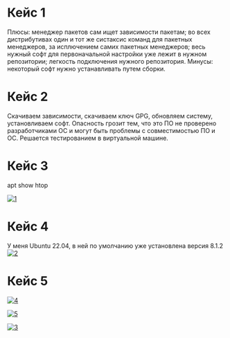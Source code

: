 # Кейс 1
Плюсы: 
  менеджер пакетов сам ищет зависимости пакетам;
  во всех дистрибутивах один и тот же систаксис команд для пакетных менеджеров, за исплючением самих пакетных менеджеров;
  весь нужный софт для первоначальной настройки уже лежит в нужном репозитории;
  легкость подключения нужного репозитория.
Минусы:
  некоторый софт нужно устанавливать путем сборки.
  
# Кейс 2
Скачиваем зависимости, скачиваем ключ GPG, обновляем систему, установливаем софт.
Опасность грозит тем, что это ПО не проверено разработчиками ОС и могут быть проблемы с совместимостью ПО и ОС.
Решается тестированием в виртуальной машине.

# Кейс 3
apt show htop

<a href="https://ibb.co/SvsJ4Wc"><img src="https://i.ibb.co/vzwD6gh/1.png" alt="1" border="0"></a>

# Кейс 4
У меня Ubuntu 22.04, в ней по умолчанию уже установлена версия 8.1.2
<a href="https://ibb.co/BNRcPQ5"><img src="https://i.ibb.co/fv7qSyz/2.png" alt="2" border="0"></a>

# Кейс 5
<a href="https://ibb.co/MPVbsP2"><img src="https://i.ibb.co/c2FP12g/4.png" alt="4" border="0"></a>

<a href="https://ibb.co/1v8hHXp"><img src="https://i.ibb.co/znGjK2L/5.png" alt="5" border="0"></a>

<a href="https://ibb.co/vwBSTy8"><img src="https://i.ibb.co/SsxzMYp/3.png" alt="3" border="0"></a>
